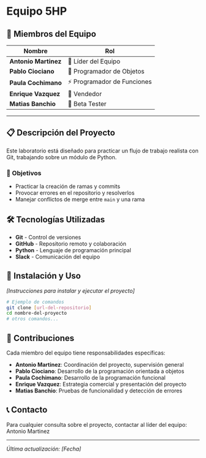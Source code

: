 # Equipo 5HP

## 👥 Miembros del Equipo

| Nombre | Rol |
|--------|-----|
| **Antonio Martinez** | 👑 Líder del Equipo |
| **Pablo Ciociano** | 🔧 Programador de Objetos |
| **Paula Cochimano** | ⚡ Programador de Funciones |
| **Enrique Vazquez** | 💼 Vendedor |
| **Matias Banchio** | 🧪 Beta Tester |

---

## 📋 Descripción del Proyecto

Este laboratorio está diseñado para practicar un flujo de trabajo realista con Git, trabajando sobre un módulo de Python.

### 🎯 Objetivos
- Practicar la creación de ramas y commits
- Provocar errores en el repositorio y resolverlos
- Manejar conflictos de merge entre `main` y una rama

## 🛠️ Tecnologías Utilizadas

- **Git** - Control de versiones
- **GitHub** - Repositorio remoto y colaboración
- **Python** - Lenguaje de programación principal
- **Slack** - Comunicación del equipo

## 🚀 Instalación y Uso

*[Instrucciones para instalar y ejecutar el proyecto]*

```bash
# Ejemplo de comandos
git clone [url-del-repositorio]
cd nombre-del-proyecto
# otros comandos...
```

## 📝 Contribuciones

Cada miembro del equipo tiene responsabilidades específicas:

- **Antonio Martinez**: Coordinación del proyecto, supervisión general
- **Pablo Ciociano**: Desarrollo de la programación orientada a objetos
- **Paula Cochimano**: Desarrollo de la programación funcional
- **Enrique Vazquez**: Estrategia comercial y presentación del proyecto
- **Matias Banchio**: Pruebas de funcionalidad y detección de errores

## 📞 Contacto

Para cualquier consulta sobre el proyecto, contactar al líder del equipo: Antonio Martinez

---

*Última actualización: [Fecha]*
